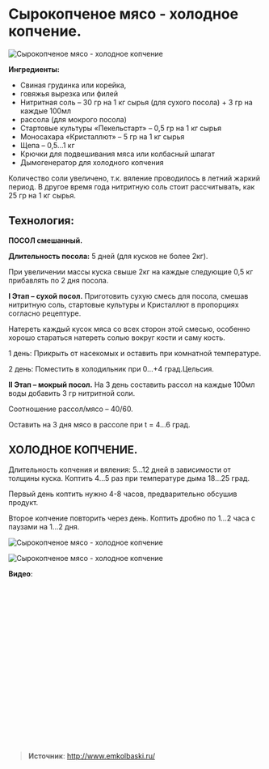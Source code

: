 # Сырокопченое мясо - холодное копчение.

![Сырокопченое мясо - холодное копчение](/images/Kulinar/Myaso/kop_myaso_20.jpg 'Сырокопченое мясо - холодное копчение')

**Ингредиенты:**

- Свиная грудинка или корейка,
- говяжья вырезка или филей
- Нитритная соль – 30 гр на 1 кг сырья (для сухого посола) + 3 гр на каждые 100мл
- рассола (для мокрого посола)
- Стартовые культуры «Пекельстарт» – 0,5 гр на 1 кг сырья
- Моносахара «Кристаллют» – 5 гр на 1 кг сырья
- Щепа – 0,5…1 кг
- Крючки для подвешивания мяса или колбасный шпагат
- Дымогенератор для холодного копчения

Количество соли увеличено, т.к. вяление проводилось в летний жаркий период.
В другое время года нитритную соль стоит рассчитывать, как 25 гр на 1 кг сырья.

## Технология:

**ПОСОЛ смешанный.**

**Длительность посола:** 5 дней (для кусков не более 2кг).

При увеличении массы куска свыше 2кг на каждые следующие 0,5 кг прибавлять по 2 дня посола.

**I Этап – сухой посол.** Приготовить сухую смесь для посола, смешав нитритную соль, стартовые культуры и Кристаллют в пропорциях согласно рецептуре.

Натереть каждый кусок мяса со всех сторон этой смесью, особенно хорошо стараться натереть солью вокруг кости и саму кость.

1 день: Прикрыть от насекомых и оставить при комнатной температуре.

2 день: Поместить в холодильник при 0…+4 град.Цельсия.

**II Этап – мокрый посол.** На 3 день составить рассол на каждые 100мл воды добавить 3 гр нитритной соли.

Соотношение рассол/мясо – 40/60.

Оставить на 3 дня мясо в рассоле при t = 4…6 град.

## ХОЛОДНОЕ КОПЧЕНИЕ.

Длительность копчения и вяления: 5…12 дней в зависимости от толщины куска. Коптить 4…5 раз при температуре дыма 18…25 град.

Первый день коптить нужно 4-8 часов, предварительно обсушив продукт.

Второе копчение повторить через день. Коптить дробно по 1…2 часа с паузами на 1…2 дня.

![Сырокопченое мясо - холодное копчение](/images/Kulinar/Myaso/kop_myaso_21.jpg 'Сырокопченое мясо - холодное копчение')

![Сырокопченое мясо - холодное копчение](/images/Kulinar/Myaso/kop_myaso_22.jpg 'Сырокопченое мясо - холодное копчение')

**Видео**:

<div class="youtube" id="l7q5kzJx7ME" style="width: 560px; height: 315px;"></div>

> **Источник**: http://www.emkolbaski.ru/
